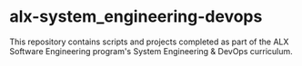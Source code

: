 # alx-system_engineering-devops
This repository contains scripts and projects completed as part of the ALX Software Engineering program's System Engineering & DevOps curriculum.
